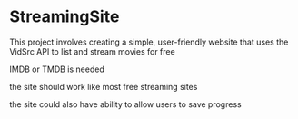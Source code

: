 # StreamingSite
This project involves creating a simple, user-friendly website that uses the VidSrc API to list and stream movies for free

IMDB or TMDB is needed

the site should work like most free streaming sites

the site could also have ability to allow users to save progress